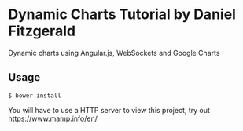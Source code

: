 # Dynamic Charts Tutorial by Daniel Fitzgerald

Dynamic charts using Angular.js, WebSockets and Google Charts

## Usage

`$ bower install`

You will have to use a HTTP server to view this project, try out https://www.mamp.info/en/
